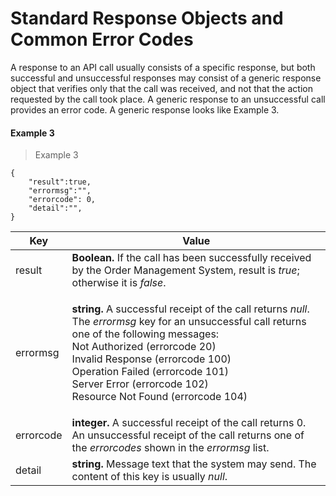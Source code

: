 # Standard Response Objects and Common Error Codes

A response to an API call usually consists of a specific response, but both successful and unsuccessful responses may consist of a generic response object that verifies only that the call was received, and not that the action requested by the call took place. A generic response to an unsuccessful call provides an error code. A generic response looks like Example 3.

#### Example 3 <a href="#example-3" id="example-3"></a>

> Example 3

```
{
    "result":true,
    "errormsg":"",
    "errorcode": 0,
    "detail":"",
}
```

| Key       | Value                                                                                                                                                                                                                                                                                                                                                            |
| --------- | ---------------------------------------------------------------------------------------------------------------------------------------------------------------------------------------------------------------------------------------------------------------------------------------------------------------------------------------------------------------- |
| result    | **Boolean.** If the call has been successfully received by the Order Management System, result is _true_; otherwise it is _false_.                                                                                                                                                                                                                               |
| errormsg  | <p><strong>string.</strong> A successful receipt of the call returns <em>null</em>. The <em>errormsg</em> key for an unsuccessful call returns one of the following messages:<br>Not Authorized (errorcode 20)<br>Invalid Response (errorcode 100)<br>Operation Failed (errorcode 101)<br>Server Error (errorcode 102)<br>Resource Not Found (errorcode 104)</p> |
| errorcode | **integer.** A successful receipt of the call returns 0. An unsuccessful receipt of the call returns one of the _errorcodes_ shown in the _errormsg_ list.                                                                                                                                                                                                       |
| detail    | **string.** Message text that the system may send. The content of this key is usually _null_.                                                                                                                                                                                                                                                                    |
